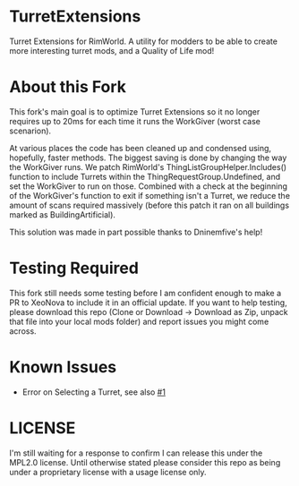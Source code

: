 # TurretExtensions
Turret Extensions for RimWorld. A utility for modders to be able to create more interesting turret mods, and a Quality of Life mod!

# About this Fork
This fork's main goal is to optimize Turret Extensions so it no longer requires up to 20ms for each time it runs the WorkGiver (worst case scenarion).

At various places the code has been cleaned up and condensed using, hopefully, faster methods. The biggest saving is done by changing the way the WorkGiver runs.
We patch RimWorld's ThingListGroupHelper.Includes() function to include Turrets within the ThingRequestGroup.Undefined, and set the WorkGiver to run on those.
Combined with a check at the beginning of the WorkGiver's function to exit if something isn't a Turret, we reduce the amount of scans required massively (before this patch it ran on all buildings marked as BuildingArtificial).

This solution was made in part possible thanks to Dninemfive's help!

# Testing Required
This fork still needs some testing before I am confident enough to make a PR to XeoNova to include it in an official update.
If you want to help testing, please download this repo (Clone or Download -> Download as Zip, unpack that file into your local mods folder) and report issues you might come across.

# Known Issues
- Error on Selecting a Turret, see also [#1](/../../issues/1)

# LICENSE
I'm still waiting for a response to confirm I can release this under the MPL2.0 license.
Until otherwise stated please consider this repo as being under a proprietary license with a usage license only.
